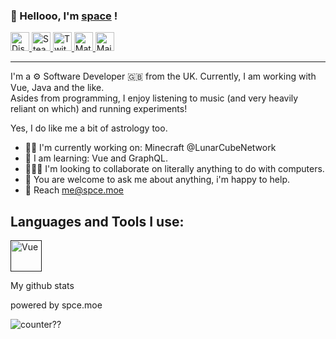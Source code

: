 ### 👋 Hellooo, I'm [space](https://spce.moe) !

<a href="mailto:me@spce.moe">
    <img alt="Discord" width="30px" src="https://external-content.duckduckgo.com/iu/?u=http%3A%2F%2Ficons.iconarchive.com%2Ficons%2Fpapirus-team%2Fpapirus-apps%2F512%2Fdiscord-icon.png&f=1&nofb=1">
</a>

<a href="mailto:me@spce.moe">
    <img alt="Steam" width="30px" src="https://external-content.duckduckgo.com/iu/?u=http%3A%2F%2Flogos-download.com%2Fwp-content%2Fuploads%2F2016%2F05%2FSteam_icon_logo_logotype.png&f=1&nofb=1">
</a>

<a href="mailto:me@spce.moe">
    <img alt="Twitch" width="30px" src="https://external-content.duckduckgo.com/iu/?u=https%3A%2F%2Fwww.net-aware.org.uk%2Fsiteassets%2Fimages-and-icons%2Fapplication-icons%2Fapp-icons-twitch.png%3Fw%3D585%26scale%3Ddown&f=1&nofb=1">
</a>

<a href="mailto:me@spce.moe">
    <img alt="Matrix" width="30px" src="https://matrix.org/images/matrix-logo.svg">
</a>

<a href="mailto:me@spce.moe">
    <img alt="Mail" width="30px" src="https://external-content.duckduckgo.com/iu/?u=http%3A%2F%2Fcdn.onlinewebfonts.com%2Fsvg%2Fimg_571126.png&f=1&nofb=1">
</a>

___

I'm a ⚙️ Software Developer 🇬🇧 from the UK. Currently, I am working with Vue, Java and the like.<br>
Asides from programming, I enjoy listening to music (and very heavily reliant on which) and running experiments!<br>

Yes, I do like me a bit of astrology too.

- 👨‍💻 I'm currently working on: Minecraft @LunarCubeNetwork
- 📝 I am learning: Vue and GraphQL.
- 🧑‍🤝‍🧑 I'm looking to collaborate on literally anything to do with computers.
- 💬 You are welcome to ask me about anything, i'm happy to help.
- 📨 Reach me@spce.moe

## Languages and Tools I use:
<a href="">
    <img alt="Vue" width="50px" src="https://external-content.duckduckgo.com/iu/?u=https%3A%2F%2Fdwglogo.com%2Fwp-content%2Fuploads%2F2017%2F09%2FVue_js_logo.png&f=1&nofb=1">
</a>

My github stats

powered by spce.moe

![counter??](https://count.getloli.com/get/@owospace?theme=rule34)



<!---
owospace/owospace is a ✨ special ✨ repository because its `README.md` (this file) appears on your GitHub profile.
You can click the Preview link to take a look at your changes.

no, you are special.
--->
